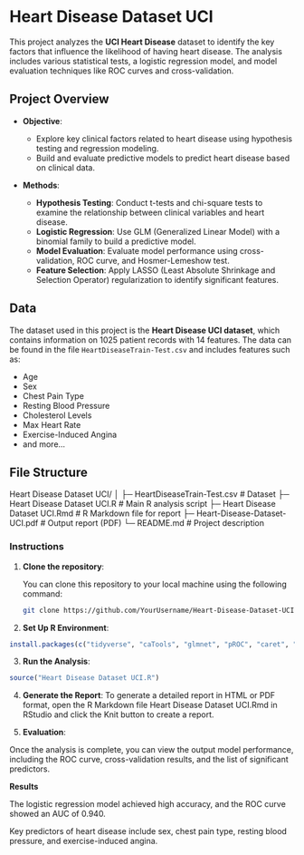 # Heart Disease Dataset UCI

This project analyzes the **UCI Heart Disease** dataset to identify the key factors that influence the likelihood of having heart disease. The analysis includes various statistical tests, a logistic regression model, and model evaluation techniques like ROC curves and cross-validation.

## Project Overview

- **Objective**: 
  - Explore key clinical factors related to heart disease using hypothesis testing and regression modeling.
  - Build and evaluate predictive models to predict heart disease based on clinical data.
  
- **Methods**: 
  - **Hypothesis Testing**: Conduct t-tests and chi-square tests to examine the relationship between clinical variables and heart disease.
  - **Logistic Regression**: Use GLM (Generalized Linear Model) with a binomial family to build a predictive model.
  - **Model Evaluation**: Evaluate model performance using cross-validation, ROC curve, and Hosmer-Lemeshow test.
  - **Feature Selection**: Apply LASSO (Least Absolute Shrinkage and Selection Operator) regularization to identify significant features.

## Data

The dataset used in this project is the **Heart Disease UCI dataset**, which contains information on 1025 patient records with 14 features. The data can be found in the file `HeartDiseaseTrain-Test.csv` and includes features such as:

- Age
- Sex
- Chest Pain Type
- Resting Blood Pressure
- Cholesterol Levels
- Max Heart Rate
- Exercise-Induced Angina
- and more...

## File Structure
Heart Disease Dataset UCI/
│
├─ HeartDiseaseTrain-Test.csv # Dataset
├─ Heart Disease Dataset UCI.R # Main R analysis script
├─ Heart Disease Dataset UCI.Rmd # R Markdown file for report
├─ Heart-Disease-Dataset-UCI.pdf # Output report (PDF)
└─ README.md # Project description


### Instructions

1. **Clone the repository**:

   You can clone this repository to your local machine using the following command:

   ```bash
   git clone https://github.com/YourUsername/Heart-Disease-Dataset-UCI.git

2. **Set Up R Environment**:

```r
install.packages(c("tidyverse", "caTools", "glmnet", "pROC", "caret", "MASS"))
```

3. **Run the Analysis**:

```r
source("Heart Disease Dataset UCI.R")
```

4. **Generate the Report**:
To generate a detailed report in HTML or PDF format, open the R Markdown file Heart Disease Dataset UCI.Rmd in RStudio and click the Knit button to create a report.

5. **Evaluation**:

Once the analysis is complete, you can view the output model performance, including the ROC curve, cross-validation results, and the list of significant predictors.




**Results**

The logistic regression model achieved high accuracy, and the ROC curve showed an AUC of 0.940.

Key predictors of heart disease include sex, chest pain type, resting blood pressure, and exercise-induced angina.
